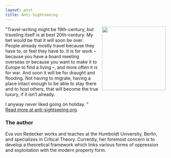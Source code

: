 ```yaml
---
layout: post
title: Anti-Sightseeing
---
```



<img align="right" src="{{ site.baseurl }}/images/anti-sightseeing.png" style="width:200px; margin-left:10px"/>

"Travel-writing might be 19th-century, but traveling itself is at best 20th-century. My bet would be that it will soon be over. People already mostly travel because they have to, or feel they have to. It is for work – because you have a board meeting overseas or because you want to make it to Europe to find a living –, and more often it is for war. And soon it will be for draught and flooding. Not having to migrate, having a place intact enough to be able to stay there and to host others, that will become the true luxury, if it isn’t already.

I anyway never liked going on holiday. "<br> [Read more at anti-sightseeing.org](http://anti-sightseeing.org/).

### The author

Eva von Redecker works and teaches at the Humboldt University, Berlin, and specializes in Critical Theory. Currently, her foremost concern is to develop a theoretical framework which links various forms of oppression and exploitation with the modern property form.
